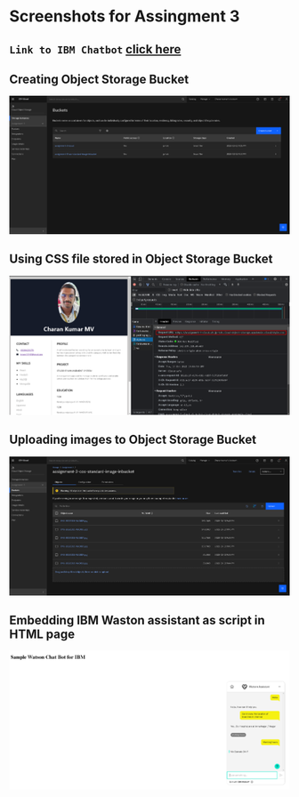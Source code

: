 # Screenshots for Assingment 3

## `Link to IBM Chatbot` [click here](https://web-chat.global.assistant.watson.appdomain.cloud/preview.html?backgroundImageURL=https%3A%2F%2Fau-syd.assistant.watson.cloud.ibm.com%2Fpublic%2Fimages%2Fupx-8d893bea-6198-4677-aca6-2e871cac49db%3A%3Aa5f407ce-9f6f-4214-b356-a87356fb6c6e&integrationID=ce7f5e29-ea93-4cf1-993f-61aff17b7f90&region=au-syd&serviceInstanceID=8d893bea-6198-4677-aca6-2e871cac49db)

## **Creating Object Storage Bucket**

![Alt text](/Assignments/Charan%20kumar/Assignment-3/screenshots/Creating_object_storage_bucket.png?raw=true)

## **Using CSS file stored in Object Storage Bucket**

![Alt text](/Assignments/Charan%20kumar/Assignment-3/screenshots/css_from_object_storage.png?raw=true)

## **Uploading images to Object Storage Bucket**

![Alt text](/Assignments/Charan%20kumar/Assignment-3/screenshots/Image_upload_to_object_storage.png?raw=true)

## **Embedding IBM Waston assistant as script in HTML page**

![Alt text](/Assignments/Charan%20kumar/Assignment-3/screenshots/Watson_assistant.png?raw=true)
